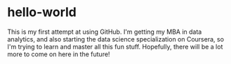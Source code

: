 # hello-world

This is my first attempt at using GitHub.  I'm getting my MBA in data analytics, and also starting the data science specialization on Coursera, so I'm trying to learn and master all this fun stuff.  Hopefully, there will be a lot more to come on here in the future!
